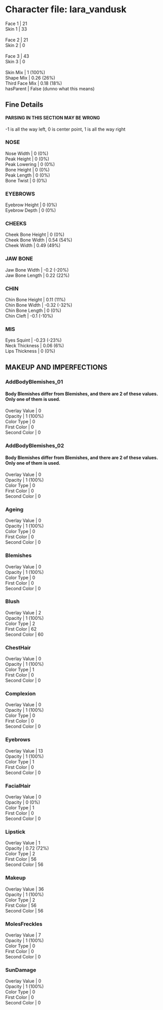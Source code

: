 # Character file: lara_vandusk<br>
Face 1 | 21<br>
Skin 1 | 33<br>
<br>
Face 2 | 21<br>
Skin 2 | 0<br>
<br>
Face 3 | 43<br>
Skin 3 | 0<br>
<br>
Skin Mix | 1 (100%)<br>
Shape Mix | 0.26 (26%)<br>
Third Face Mix | 0.18 (18%)<br>
hasParent | False (dunno what this means)<br>
## Fine Details<br>
#### PARSING IN THIS SECTION MAY BE WRONG<br>
-1 is all the way left, 0 is center point, 1 is all the way right<br>
### NOSE<br>
Nose Width | 0 (0%)<br>
Peak Height | 0 (0%)<br>
Peak Lowering | 0 (0%)<br>
Bone Height | 0 (0%)<br>
Peak Length | 0 (0%)<br>
Bone Twist | 0 (0%)<br>
### EYEBROWS<br>
Eyebrow Height | 0 (0%)<br>
Eyebrow Depth | 0 (0%)<br>
### CHEEKS<br>
Cheek Bone Height | 0 (0%)<br>
Cheek Bone Width | 0.54 (54%)<br>
Cheek Width | 0.49 (49%)<br>
### JAW BONE<br>
Jaw Bone Width | -0.2 (-20%)<br>
Jaw Bone Length | 0.22 (22%)<br>
### CHIN<br>
Chin Bone Height | 0.11 (11%)<br>
Chin Bone Width | -0.32 (-32%)<br>
Chin Bone Length | 0 (0%)<br>
Chin Cleft | -0.1 (-10%)<br>
### MIS<br>
Eyes Squint | -0.23 (-23%)<br>
Neck Thickness | 0.06 (6%)<br>
Lips Thickness | 0 (0%)<br>
## MAKEUP AND IMPERFECTIONS<br>
### AddBodyBlemishes_01<br>
#### Body Blemishes differ from Blemishes, and there are 2 of these values. Only one of them is used.<br>
Overlay Value | 0<br>
Opacity | 1 (100%)<br>
Color Type | 0<br>
First Color | 0<br>
Second Color | 0<br>
### AddBodyBlemishes_02<br>
#### Body Blemishes differ from Blemishes, and there are 2 of these values. Only one of them is used.<br>
Overlay Value | 0<br>
Opacity | 1 (100%)<br>
Color Type | 0<br>
First Color | 0<br>
Second Color | 0<br>
### Ageing<br>
Overlay Value | 0<br>
Opacity | 1 (100%)<br>
Color Type | 0<br>
First Color | 0<br>
Second Color | 0<br>
### Blemishes<br>
Overlay Value | 0<br>
Opacity | 1 (100%)<br>
Color Type | 0<br>
First Color | 0<br>
Second Color | 0<br>
### Blush<br>
Overlay Value | 2<br>
Opacity | 1 (100%)<br>
Color Type | 2<br>
First Color | 62<br>
Second Color | 60<br>
### ChestHair<br>
Overlay Value | 0<br>
Opacity | 1 (100%)<br>
Color Type | 1<br>
First Color | 0<br>
Second Color | 0<br>
### Complexion<br>
Overlay Value | 0<br>
Opacity | 1 (100%)<br>
Color Type | 0<br>
First Color | 0<br>
Second Color | 0<br>
### Eyebrows<br>
Overlay Value | 13<br>
Opacity | 1 (100%)<br>
Color Type | 1<br>
First Color | 0<br>
Second Color | 0<br>
### FacialHair<br>
Overlay Value | 0<br>
Opacity | 0 (0%)<br>
Color Type | 1<br>
First Color | 0<br>
Second Color | 0<br>
### Lipstick<br>
Overlay Value | 1<br>
Opacity | 0.72 (72%)<br>
Color Type | 2<br>
First Color | 56<br>
Second Color | 56<br>
### Makeup<br>
Overlay Value | 36<br>
Opacity | 1 (100%)<br>
Color Type | 2<br>
First Color | 56<br>
Second Color | 56<br>
### MolesFreckles<br>
Overlay Value | 7<br>
Opacity | 1 (100%)<br>
Color Type | 0<br>
First Color | 0<br>
Second Color | 0<br>
### SunDamage<br>
Overlay Value | 0<br>
Opacity | 1 (100%)<br>
Color Type | 0<br>
First Color | 0<br>
Second Color | 0<br>
